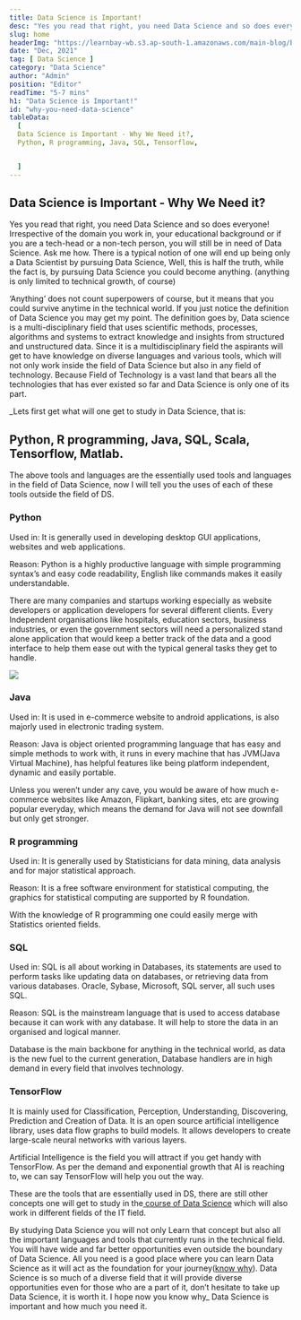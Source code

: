 ```yaml
---
title: Data Science is Important!
desc: "Yes you read that right, you need Data Science and so does everyone! Irrespective of the domain you work in, your educational background or if you are a tech-head or a non-tech person, you will still be in need of Data Science..."
slug: home
headerImg: "https://learnbay-wb.s3.ap-south-1.amazonaws.com/main-blog/blog/finance.png"
date: "Dec, 2021"
tag: [ Data Science ]
category: "Data Science"
author: "Admin"
position: "Editor"
readTime: "5-7 mins"
h1: "Data Science is Important!"
id: "why-you-need-data-science"
tableData:
  [
  Data Science is Important - Why We Need it?,
  Python, R programming, Java, SQL, Tensorflow,


  ]
---
```


## Data Science is Important - Why We Need it?

Yes you read that right, you need Data Science and so does everyone! Irrespective of the domain you work in, your educational background or if you are a tech-head or a non-tech person, you will still be in need of Data Science. Ask me how. There is a typical notion of one will end up being only a Data Scientist by pursuing Data Science, Well, this is half the truth, while the fact is, by pursuing Data Science you could become anything. (anything is only limited to technical growth, of course)

‘Anything’ does not count superpowers of course, but it means that you could survive anytime in the technical world. If you just notice the definition of Data Science you may get my point. The definition goes by, Data science is a multi-disciplinary field that uses scientific methods, processes, algorithms and systems to extract knowledge and insights from structured and unstructured data. Since it is a multidisciplinary field the aspirants will get to have knowledge on diverse languages and various tools, which will not only work inside the field of Data Science but also in any field of technology. Because Field of Technology is a vast land that bears all the technologies that has ever existed so far and Data Science is only one of its part.

_Lets first get what will one get to study in Data Science, that is:


## Python, R programming, Java, SQL, Scala, Tensorflow, Matlab.

The above tools and languages are the essentially used tools and languages in the field of Data Science, now I will tell you the uses of each of these tools outside the field of DS.


### Python

Used in: It is generally used in developing desktop GUI applications, websites and web applications.

Reason: Python is a highly productive language with simple programming syntax’s and easy code readability, English like commands makes it easily understandable.

There are many companies and startups working especially as website developers or application developers for several different clients. Every Independent organisations like hospitals, education sectors, business industries, or even the government sectors will need a personalized stand alone application that would keep a better track of the data and a good interface to help them ease out with the typical general tasks they get to handle.

                                                

<Image src="https://learnbay-wb.s3.ap-south-1.amazonaws.com/main-blog/blog/imp.png"   class="img"  />

### Java

Used in: It is used in e-commerce website to android applications, is also majorly used in electronic trading system.

Reason: Java is object oriented programming language that has easy and simple methods to work with, it runs in every machine that has JVM(Java Virtual Machine), has helpful features like being platform independent, dynamic and easily portable.

Unless you weren’t under any cave, you would be aware of how much e-commerce websites like Amazon, Flipkart, banking sites, etc are growing popular everyday, which means the demand for Java will not see downfall but only get stronger.


### R programming

Used in: It is generally used by Statisticians for data mining, data analysis and for major statistical approach.

Reason: It is a free software environment for statistical computing, the graphics for statistical computing are supported by R foundation.

With the knowledge of R programming one could easily merge with Statistics oriented fields.


### SQL

Used in: SQL is all about working in Databases, its statements are used to perform tasks like updating data on databases, or retrieving data from various databases. Oracle, Sybase, Microsoft, SQL server, all such uses SQL.

Reason: SQL is the mainstream language that is used to access database because it can work with any database. It will help to store the data in an organised and logical manner.

Database is the main backbone for anything in the technical world, as data is the new fuel to the current generation, Database handlers are in high demand in every field that involves technology.


### TensorFlow

It is mainly used for Classification, Perception, Understanding, Discovering, Prediction and Creation of Data. It is an open source artificial intelligence library, uses data flow graphs to build models. It allows developers to create large-scale neural networks with various layers.

Artificial Intelligence is the field you will attract if you get handy with TensorFlow. As per the demand and exponential growth that AI is reaching to, we can say TensorFlow will help you out the way.

These are the tools that are essentially used in DS, there are still other concepts one will get to study in the[ course of Data Science](https://www.learnbay.co/data-science-course/) which will also work in different fields of the IT field.

By studying Data Science you will not only Learn that concept but also all the important languages and tools that currently runs in the technical field. You will have wide and far better opportunities even outside the boundary of Data Science. All you need is a good place where you can learn Data Science as it will act as the foundation for your journey([know why](https://medium.com/somethingnew/truth-about-learning-data-science-c5500db9780a)). Data Science is so much of a diverse field that it will provide diverse opportunities even for those who are a part of it, don’t hesitate to take up Data Science, it is worth it. I hope now you know why_ Data Science is important and how much you need it.
